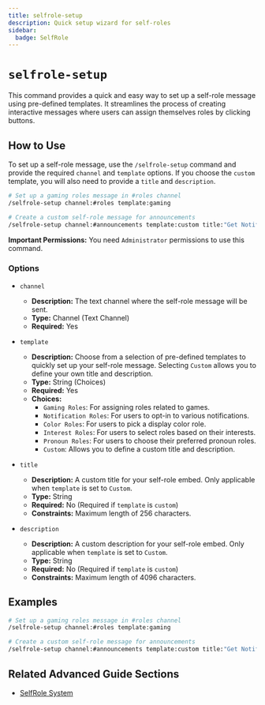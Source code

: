 ```yaml
---
title: selfrole-setup
description: Quick setup wizard for self-roles
sidebar:
  badge: SelfRole
---
```


# `selfrole-setup`

This command provides a quick and easy way to set up a self-role message using pre-defined templates. It streamlines the process of creating interactive messages where users can assign themselves roles by clicking buttons.

## How to Use

To set up a self-role message, use the `/selfrole-setup` command and provide the required `channel` and `template` options. If you choose the `custom` template, you will also need to provide a `title` and `description`.

```sh
# Set up a gaming roles message in #roles channel
/selfrole-setup channel:#roles template:gaming

# Create a custom self-role message for announcements
/selfrole-setup channel:#announcements template:custom title:"Get Notified!" description:"Click a button to get roles for server updates."
```

**Important Permissions:** You need `Administrator` permissions to use this command.

### Options

*   `channel`
    *   **Description:** The text channel where the self-role message will be sent.
    *   **Type:** Channel (Text Channel)
    *   **Required:** Yes

*   `template`
    *   **Description:** Choose from a selection of pre-defined templates to quickly set up your self-role message. Selecting `Custom` allows you to define your own title and description.
    *   **Type:** String (Choices)
    *   **Required:** Yes
    *   **Choices:**
        *   `Gaming Roles`: For assigning roles related to games.
        *   `Notification Roles`: For users to opt-in to various notifications.
        *   `Color Roles`: For users to pick a display color role.
        *   `Interest Roles`: For users to select roles based on their interests.
        *   `Pronoun Roles`: For users to choose their preferred pronoun roles.
        *   `Custom`: Allows you to define a custom title and description.

*   `title`
    *   **Description:** A custom title for your self-role embed. Only applicable when `template` is set to `Custom`.
    *   **Type:** String
    *   **Required:** No (Required if `template` is `custom`)
    *   **Constraints:** Maximum length of 256 characters.

*   `description`
    *   **Description:** A custom description for your self-role embed. Only applicable when `template` is set to `Custom`.
    *   **Type:** String
    *   **Required:** No (Required if `template` is `custom`)
    *   **Constraints:** Maximum length of 4096 characters.

## Examples

```sh
# Set up a gaming roles message in #roles channel
/selfrole-setup channel:#roles template:gaming

# Create a custom self-role message for announcements
/selfrole-setup channel:#announcements template:custom title:"Get Notified!" description:"Click a button to get roles for server updates."
```

## Related Advanced Guide Sections

*   [SelfRole System](/advanced-guide/server-management/selfrole_documentation)